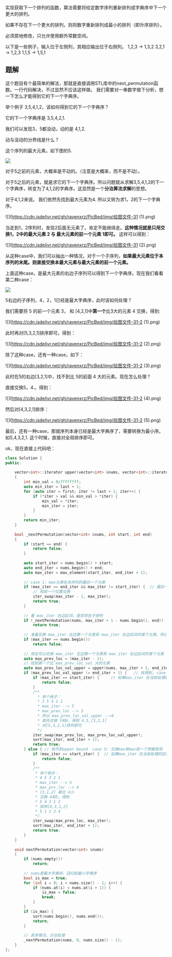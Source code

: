 实现获取下一个排列的函数，算法需要将给定数字序列重新排列成字典序中下一个更大的排列。

如果不存在下一个更大的排列，则将数字重新排列成最小的排列（即升序排列）。

必须原地修改，只允许使用额外常数空间。

以下是一些例子，输入位于左侧列，其相应输出位于右侧列。
1,2,3 → 1,3,2
3,2,1 → 1,2,3
1,1,5 → 1,5,1

## 题解

这个题目有个最简单的解法，那就是直接调用STL库中的next_permutation函数。一行代码解决，不过显然不应该这样做。 我们需要对一串数字做下分析，想一下怎么才能得到它的下一个字典序。

举个例子 3,5,4,1,2，该如何得到它的下一个字典序？

它的下一个字典序是 3,5,4,2,1.

我们可以发现3，5都没动，动的是 4,1,2.

动与没动的分界线是什么？ 

这个序列的最大元素。如下图的5.

![](https://cdn.jsdelivr.net/gh/ravenxrz/PicBed/img/绘图文件-31.png)

对于5之前的元素，大概率是不动的。（注意是大概率，而不是不动）。

对于5之后的元素，就是求它的下一个字典序。所以问题就从求解3,5,4,1,2的下一个字典序，转变为了4,1,2的字典序。这显然是一个**分治算法求解**的思想。

对于4,1,2来说。 我们依然先找到最大元素为4. 所以又转为求1，2的下一个字典序。 

![](https://cdn.jsdelivr.net/gh/ravenxrz/PicBed/img/绘图文件-31 (1).png)

当走到1，2序列时，发现2后面无元素了。肯定不能继续走。**这种情况就是只用交换1，2中的最大元素 2 与 最大元素的前一个元素 1即可。** 这样可以得到：

![](https://cdn.jsdelivr.net/gh/ravenxrz/PicBed/img/绘图文件-31 (2).png)

从这种case中，我们可以抽出一种情况，对于一个子序列，**如果最大元素位于本序列的末尾。则直接交换本最大元素与最大元素的前一个元素。**

上面这种case，是最大元素的右边子序列可以得到下一个字典序。现在我们看看第二种case：

![](https://cdn.jsdelivr.net/gh/ravenxrz/PicBed/img/绘图文件-31-2.png)

5右边的子序列，4，2，1已经是最大字典序，此时该如何处理？

我们需要将 5 的前一个元素 3， 和 [4,2,1]中**第一个**比3大的元素 4 交换，得到:

![](https://cdn.jsdelivr.net/gh/ravenxrz/PicBed/img/绘图文件-31-2 (1).png)

此时再对[5,3,2,1]排序即可。得到：

![](https://cdn.jsdelivr.net/gh/ravenxrz/PicBed/img/绘图文件-31-2 (2).png)

除了这种case，还有一种case，如下：

![](https://cdn.jsdelivr.net/gh/ravenxrz/PicBed/img/绘图文件-31-2 (3).png)

此时在5的右边[3,2,1]中，找不到比 5的前面 4 大的元素。现在怎么处理？

直接交换5，4.。得到：

![](https://cdn.jsdelivr.net/gh/ravenxrz/PicBed/img/绘图文件-31-2 (4).png)

然后对[4,3,2,1]排序：

![](https://cdn.jsdelivr.net/gh/ravenxrz/PicBed/img/绘图文件-31-2 (5).png)

最后，还有一种case，那就序列本身已经是最大字典序了，需要转换为最小序。如5,4,3,2,1. 这个时候，直接对全局排序即可。

ok，现在直接上代码吧：

```c++
class Solution {
public:
    
    vector<int>::iterator upper(vector<int> &nums, vector<int>::iterator first, vector<int>::iterator last, int val)
    {
        int min_val = 0x7fffffff;
        auto min_iter = last + 1;
        for (auto iter = first; iter != last + 1; iter++) {
            if (*iter > val && min_val > *iter) {
                min_val = *iter;
                min_iter = iter;
            }
        }
        return min_iter;
    }
    
    bool _nextPermutation(vector<int> &nums, int start, int end)
    {
        if (start == end) {
            return false;
        }
        
        auto start_iter = nums.begin() + start;
        auto end_iter = nums.begin() + end;
        auto max_iter = max_element(start_iter, end_iter + 1);
        
        // case 1: max元素在本序列的最后一个元素
        if (max_iter == end_iter && max_iter != start_iter) {  // 最后一个元素 & 不是第一个元素
            // 和前一个位置交换
            iter_swap(max_iter - 1, max_iter);
            return true;
        }
        
        // 看 max_iter 右边区间，是否存在子排列
        if (_nextPermutation(nums, max_iter + 1 - nums.begin(), end))  // 有子排列
            return true;
        
        // 准备交换 max_iter 左边第一个元素和 max_iter 右边区间的某个元素，所以要保证 max_iter 左边第一个元素位置没有越界
        if (max_iter == nums.begin())
            return false;
        
        // 现在可以交换 max_iter 左边第一个元素和 max_iter 右边区间的某个元素
        auto max_prev_loc = (max_iter - 1);
        // 找到第一个比 max_prev_loc_val 大的元素
        auto max_prev_loc_val_upper = upper(nums, max_iter + 1, end_iter, *max_prev_loc);
        if (max_prev_loc_val_upper != end_iter + 1) {   // 找得到, case 2: 交换 max前一个元素，和max后面的某个元素
            if (max_iter == start_iter) {     // 如果max_iter 在当前处理的区间的首位，则不能交换
                return false;
            }
            /**
              * 举个例子：
              * 3 5 4 2 1
              * max_iter --> 5
              * max_prev_loc --> 3
              * 所以 max_prev_loc_val_upper -->4
              * 首先交换 3和4，得到 4,5,[3,2,1]
              * 对[5,3,2,1]排列即可
              */
            iter_swap(max_prev_loc, max_prev_loc_val_upper);
            sort(max_iter, end_iter + 1);
            return true;
        } else { // 找不到upper bound  case 3: 交换max和max前一个预案怒视
            if (max_iter == start_iter) {  // 如果max_iter 在当前处理的区间的首位，则不能交换
                return false;
            }
            /**
             * 举个例子：
             * 4 5 3 2 1
             * max_iter --> 5
             * max_prv_loc --> 4
             * [3,1,2] 都比 4小
             * 交换 4和5，得到
             * 5 4 3 1 2
             * 排序[4,3,1,2]
             * 5 1 2 3 4
             */
            iter_swap(max_prev_loc, max_iter);
            sort(max_iter, end_iter + 1);
            return true;
        }
    }
    
    void nextPermutation(vector<int> &nums)
    {
        if (nums.empty())
            return;
        
        // nums是最大字典序，回归到最小字典序
        bool is_max = true;
        for (int i = 0; i < nums.size() - 1; i++) {
            if (nums.at(i) < nums.at(i + 1)) {
                is_max = false;
                break;
            }
        }
        if (is_max) {
            sort(nums.begin(), nums.end());
            return;
        }
        
        // 其余情况，分治处理
        _nextPermutation(nums, 0, nums.size() - 1);
    }
};
```

